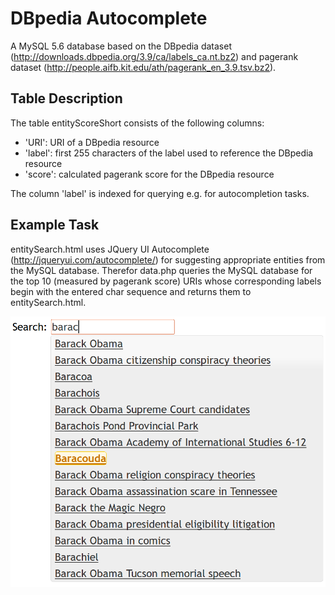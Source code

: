 # DBpedia Autocomplete #

A MySQL 5.6 database based on the DBpedia dataset (http://downloads.dbpedia.org/3.9/ca/labels_ca.nt.bz2) and pagerank dataset (http://people.aifb.kit.edu/ath/pagerank_en_3.9.tsv.bz2).

## Table Description ##

The table entityScoreShort consists of the following columns:

* 'URI': URI of a DBpedia resource
* 'label': first 255 characters of the label used to reference the DBpedia resource
* 'score': calculated pagerank score for the DBpedia resource

The column 'label' is indexed for querying e.g. for autocompletion tasks.

## Example Task ##

entitySearch.html uses JQuery UI Autocomplete (http://jqueryui.com/autocomplete/) for suggesting appropriate entities from the MySQL database. Therefor data.php queries the MySQL database for the top 10 (measured by pagerank score) URIs whose corresponding labels begin with the entered char sequence and returns them to entitySearch.html.

<img src="https://raw.githubusercontent.com/steffenthoma/dbpedia-autocomplete/master/example.png">